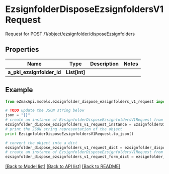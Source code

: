 # EzsignfolderDisposeEzsignfoldersV1Request

Request for POST /1/object/ezsignfolder/disposeEzsignfolders

## Properties
Name | Type | Description | Notes
------------ | ------------- | ------------- | -------------
**a_pki_ezsignfolder_id** | **List[int]** |  | 

## Example

```python
from eZmaxApi.models.ezsignfolder_dispose_ezsignfolders_v1_request import EzsignfolderDisposeEzsignfoldersV1Request

# TODO update the JSON string below
json = "{}"
# create an instance of EzsignfolderDisposeEzsignfoldersV1Request from a JSON string
ezsignfolder_dispose_ezsignfolders_v1_request_instance = EzsignfolderDisposeEzsignfoldersV1Request.from_json(json)
# print the JSON string representation of the object
print EzsignfolderDisposeEzsignfoldersV1Request.to_json()

# convert the object into a dict
ezsignfolder_dispose_ezsignfolders_v1_request_dict = ezsignfolder_dispose_ezsignfolders_v1_request_instance.to_dict()
# create an instance of EzsignfolderDisposeEzsignfoldersV1Request from a dict
ezsignfolder_dispose_ezsignfolders_v1_request_form_dict = ezsignfolder_dispose_ezsignfolders_v1_request.from_dict(ezsignfolder_dispose_ezsignfolders_v1_request_dict)
```
[[Back to Model list]](../README.md#documentation-for-models) [[Back to API list]](../README.md#documentation-for-api-endpoints) [[Back to README]](../README.md)


